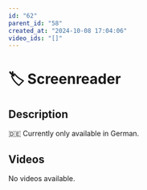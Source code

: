 ```yaml
---
id: "62"
parent_id: "58"
created_at: "2024-10-08 17:04:06"
video_ids: "[]"
---
```


# 🏷️ Screenreader

## Description

🇩🇪 Currently only available in German.

## Videos

No videos available.
